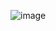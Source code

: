 ![image](https://github.com/AyushMittal10/ZenTrades---Assignment-Task-1/assets/88974118/5df29624-3b74-47d9-b82b-e3d85a7e1fc4)
